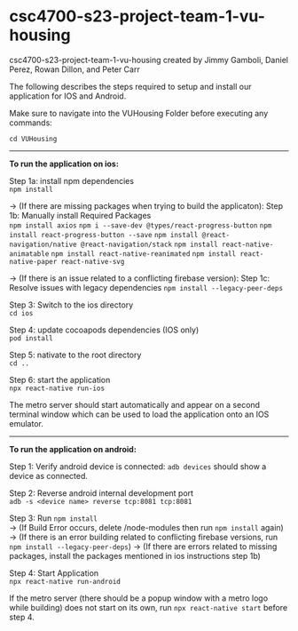 # csc4700-s23-project-team-1-vu-housing
csc4700-s23-project-team-1-vu-housing created by Jimmy Gamboli, Daniel Perez, Rowan Dillon, and Peter Carr

The following describes the steps required to setup and install our application for IOS and Android. 

Make sure to navigate into the VUHousing Folder before executing any commands:

`cd VUHousing`

---
**To run the application on ios:**

Step 1a: install npm dependencies \
`npm install`

-> (If there are missing packages when trying to build the applicaton):
Step 1b: Manually install Required Packages \
`npm install axios`
`npm i --save-dev @types/react-progress-button`
`npm install react-progress-button --save`
`npm install @react-navigation/native @react-navigation/stack`
`npm install react-native-animatable`
`npm install react-native-reanimated`
`npm install react-native-paper react-native-svg`

-> (If there is an issue related to a conflicting firebase version): 
Step 1c: Resolve issues with legacy dependencies
`npm install --legacy-peer-deps`

Step 3: Switch to the ios directory \
`cd ios`

Step 4: update cocoapods dependencies (IOS only) \
`pod install`

Step 5: nativate to the root directory \
`cd ..`

Step 6: start the application \
`npx react-native run-ios`

The metro server should start automatically and appear on a second terminal window which can be used to load the application onto an IOS emulator. 

--- 

**To run the application on android:**

Step 1: Verify android device is connected: `adb devices` should show a device as connected. 

Step 2: Reverse android internal development port \
`adb -s <device name> reverse tcp:8081 tcp:8081`

Step 3: Run `npm install` \
-> (If Build Error occurs, delete /node-modules then run `npm install` again)
-> (If there is an error building related to conflicting firebase versions, run `npm install --legacy-peer-deps`) 
-> (If there are errors related to missing packages, install the packages mentioned in ios instructions step 1b)

Step 4: Start Application \
`npx react-native run-android`

If the metro server (there should be a popup window with a metro logo while building) does not start on its own, 
run `npx react-native start` before step 4. 
